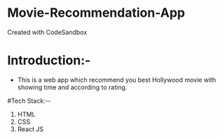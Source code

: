 # Movie-Recommendation-App
Created with CodeSandbox

# Introduction:-

- This is a web app which recommend you best Hollywood movie with showing time and according to rating.

#Tech Stack:--

1. HTML
2. CSS
3. React JS
